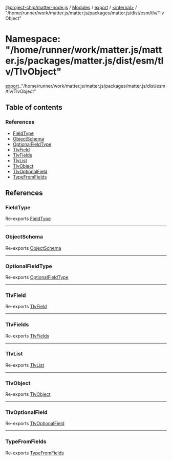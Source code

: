 [@project-chip/matter-node.js](../README.md) / [Modules](../modules.md) / [export](export.md) / [<internal\>](export._internal_.md) / "/home/runner/work/matter.js/matter.js/packages/matter.js/dist/esm/tlv/TlvObject"

# Namespace: "/home/runner/work/matter.js/matter.js/packages/matter.js/dist/esm/tlv/TlvObject"

[export](export.md).[<internal>](export._internal_.md)."/home/runner/work/matter.js/matter.js/packages/matter.js/dist/esm/tlv/TlvObject"

## Table of contents

### References

- [FieldType](export._internal_.__home_runner_work_matter_js_matter_js_packages_matter_js_dist_esm_tlv_TlvObject_.md#fieldtype)
- [ObjectSchema](export._internal_.__home_runner_work_matter_js_matter_js_packages_matter_js_dist_esm_tlv_TlvObject_.md#objectschema)
- [OptionalFieldType](export._internal_.__home_runner_work_matter_js_matter_js_packages_matter_js_dist_esm_tlv_TlvObject_.md#optionalfieldtype)
- [TlvField](export._internal_.__home_runner_work_matter_js_matter_js_packages_matter_js_dist_esm_tlv_TlvObject_.md#tlvfield)
- [TlvFields](export._internal_.__home_runner_work_matter_js_matter_js_packages_matter_js_dist_esm_tlv_TlvObject_.md#tlvfields)
- [TlvList](export._internal_.__home_runner_work_matter_js_matter_js_packages_matter_js_dist_esm_tlv_TlvObject_.md#tlvlist)
- [TlvObject](export._internal_.__home_runner_work_matter_js_matter_js_packages_matter_js_dist_esm_tlv_TlvObject_.md#tlvobject)
- [TlvOptionalField](export._internal_.__home_runner_work_matter_js_matter_js_packages_matter_js_dist_esm_tlv_TlvObject_.md#tlvoptionalfield)
- [TypeFromFields](export._internal_.__home_runner_work_matter_js_matter_js_packages_matter_js_dist_esm_tlv_TlvObject_.md#typefromfields)

## References

### FieldType

Re-exports [FieldType](../interfaces/exports_tlv.FieldType.md)

___

### ObjectSchema

Re-exports [ObjectSchema](../classes/exports_tlv.ObjectSchema.md)

___

### OptionalFieldType

Re-exports [OptionalFieldType](../interfaces/exports_tlv.OptionalFieldType.md)

___

### TlvField

Re-exports [TlvField](exports_tlv.md#tlvfield)

___

### TlvFields

Re-exports [TlvFields](exports_tlv.md#tlvfields)

___

### TlvList

Re-exports [TlvList](exports_tlv.md#tlvlist)

___

### TlvObject

Re-exports [TlvObject](exports_tlv.md#tlvobject)

___

### TlvOptionalField

Re-exports [TlvOptionalField](exports_tlv.md#tlvoptionalfield)

___

### TypeFromFields

Re-exports [TypeFromFields](exports_tlv.md#typefromfields)
